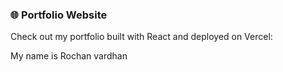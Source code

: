 ### 🌐 Portfolio Website  
Check out my portfolio built with React and deployed on Vercel:

My name is Rochan vardhan
